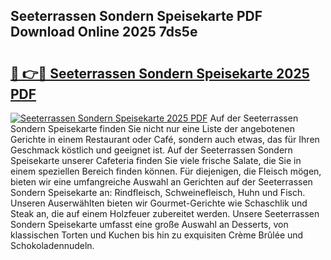 ## Seeterrassen Sondern Speisekarte PDF Download Online 2025 7ds5e

# <h2><a href="http://gcb6he.nevu.top/?p=Seeterrassen+Sondern+Speisekarte">🔗 👉🔴 Seeterrassen Sondern Speisekarte 2025 PDF</a></h2>

[![Seeterrassen Sondern Speisekarte 2025 PDF](https://i.imgur.com/dBaPXMq.png)](http://gcb6he.nevu.top/?p=Seeterrassen+Sondern+Speisekarte)
Auf der Seeterrassen Sondern Speisekarte finden Sie nicht nur eine Liste der angebotenen Gerichte in einem Restaurant oder Café, sondern auch etwas, das für Ihren Geschmack köstlich und geeignet ist. Auf der Seeterrassen Sondern Speisekarte unserer Cafeteria finden Sie viele frische Salate, die Sie in einem speziellen Bereich finden können. Für diejenigen, die Fleisch mögen, bieten wir eine umfangreiche Auswahl an Gerichten auf der Seeterrassen Sondern Speisekarte an: Rindfleisch, Schweinefleisch, Huhn und Fisch. Unseren Auserwählten bieten wir Gourmet-Gerichte wie Schaschlik und Steak an, die auf einem Holzfeuer zubereitet werden. Unsere Seeterrassen Sondern Speisekarte umfasst eine große Auswahl an Desserts, von klassischen Torten und Kuchen bis hin zu exquisiten Crème Brûlée und Schokoladennudeln.
